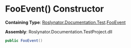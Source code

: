 # FooEvent\(\) Constructor

**Containing Type**: [Roslynator.Documentation.Test](../../README.md)\.[FooEvent](../README.md)

**Assembly**: Roslynator\.Documentation\.TestProject\.dll

```csharp
public FooEvent()
```

